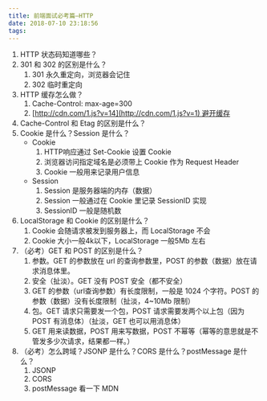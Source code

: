 ```yaml
---
title: 前端面试必考篇—HTTP
date: 2018-07-10 23:18:56
tags:
---
```

1.  HTTP 状态码知道哪些？
2.  301 和 302 的区别是什么？
    1.  301 永久重定向，浏览器会记住
    2.  302 临时重定向
3.  HTTP 缓存怎么做？
    1.  Cache-Control: max-age=300
    2.  [http://cdn.com/1.js?v=14](http://cdn.com/1.js?v=1) 避开缓存
4.  Cache-Control 和 Etag 的区别是什么？
5.  Cookie 是什么？Session 是什么？
    *   Cookie
        1.  HTTP响应通过 Set-Cookie 设置 Cookie
        2.  浏览器访问指定域名是必须带上 Cookie 作为 Request Header
        3.  Cookie 一般用来记录用户信息
    *   Session
        1.  Session 是服务器端的内存（数据）
        2.  Session 一般通过在 Cookie 里记录 SessionID 实现
        3.  SessionID 一般是随机数
6.  LocalStorage 和 Cookie 的区别是什么？
    1.  Cookie 会随请求被发到服务器上，而 LocalStorage 不会
    2.  Cookie 大小一般4k以下，LocalStorage 一般5Mb 左右
7.  （必考）GET 和 POST 的区别是什么？
    1.  参数。GET 的参数放在 url 的查询参数里，POST 的参数（数据）放在请求消息体里。
    2.  安全（扯淡）。GET 没有 POST 安全（都不安全）
    3.  GET 的参数（url查询参数）有长度限制，一般是 1024 个字符。POST 的参数（数据）没有长度限制（扯淡，4~10Mb 限制）
    4.  包。GET 请求只需要发一个包，POST 请求需要发两个以上包（因为 POST 有消息体）（扯淡，GET 也可以用消息体）
    5.  GET 用来读数据，POST 用来写数据，POST 不幂等（幂等的意思就是不管发多少次请求，结果都一样。）
8.  （必考）怎么跨域？JSONP 是什么？CORS 是什么？postMessage 是什么？
    1.  JSONP
    2.  CORS
    3.  postMessage 看一下 MDN

## [](https://github.com/Jsmond2016/blog/blob/master/%E5%B7%B2%E5%AE%8C%E6%88%90/%E9%9D%A2%E8%AF%95%E7%BB%BC%E5%90%88/%E5%89%8D%E7%AB%AF%E9%9D%A2%E8%AF%95%E5%BF%85%E8%80%83%E9%A2%98.md#vue)

